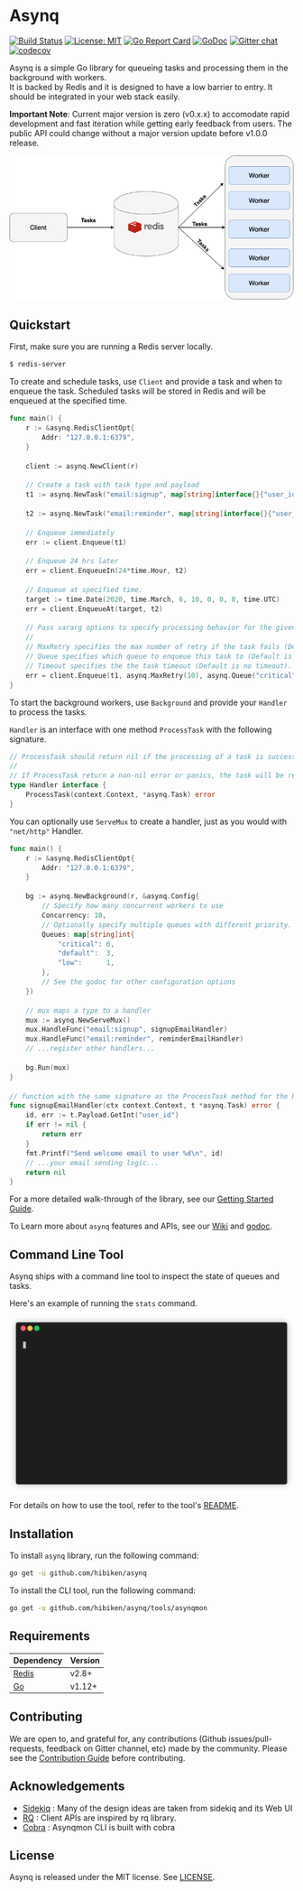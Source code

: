 # Asynq

[![Build Status](https://travis-ci.com/hibiken/asynq.svg?token=paqzfpSkF4p23s5Ux39b&branch=master)](https://travis-ci.com/hibiken/asynq)
[![License: MIT](https://img.shields.io/badge/license-MIT-green.svg)](https://opensource.org/licenses/MIT)
[![Go Report Card](https://goreportcard.com/badge/github.com/hibiken/asynq)](https://goreportcard.com/report/github.com/hibiken/asynq)
[![GoDoc](https://godoc.org/github.com/hibiken/asynq?status.svg)](https://godoc.org/github.com/hibiken/asynq)
[![Gitter chat](https://badges.gitter.im/go-asynq/gitter.svg)](https://gitter.im/go-asynq/community)
[![codecov](https://codecov.io/gh/hibiken/asynq/branch/master/graph/badge.svg)](https://codecov.io/gh/hibiken/asynq)

Asynq is a simple Go library for queueing tasks and processing them in the background with workers.  
It is backed by Redis and it is designed to have a low barrier to entry. It should be integrated in your web stack easily.

**Important Note**: Current major version is zero (v0.x.x) to accomodate rapid development and fast iteration while getting early feedback from users. The public API could change without a major version update before v1.0.0 release.

![Task Queue Diagram](/docs/assets/task-queue.png)

## Quickstart

First, make sure you are running a Redis server locally.

```sh
$ redis-server
```

To create and schedule tasks, use `Client` and provide a task and when to enqueue the task. Scheduled tasks will be stored in Redis and will be enqueued at the specified time.

```go
func main() {
    r := &asynq.RedisClientOpt{
        Addr: "127.0.0.1:6379",
    }

    client := asynq.NewClient(r)

    // Create a task with task type and payload
    t1 := asynq.NewTask("email:signup", map[string]interface{}{"user_id": 42})

    t2 := asynq.NewTask("email:reminder", map[string]interface{}{"user_id": 42})

    // Enqueue immediately
    err := client.Enqueue(t1)

    // Enqueue 24 hrs later
    err = client.EnqueueIn(24*time.Hour, t2)

    // Enqueue at specified time.
    target := time.Date(2020, time.March, 6, 10, 0, 0, 0, time.UTC)
    err = client.EnqueueAt(target, t2)

    // Pass vararg options to specify processing behavior for the given task.
    //
    // MaxRetry specifies the max number of retry if the task fails (Default is 25).
    // Queue specifies which queue to enqueue this task to (Default is "default" queue).
    // Timeout specifies the the task timeout (Default is no timeout).
    err = client.Enqueue(t1, asynq.MaxRetry(10), asynq.Queue("critical"), asynq.Timeout(time.Minute))
}
```

To start the background workers, use `Background` and provide your `Handler` to process the tasks.

`Handler` is an interface with one method `ProcessTask` with the following signature.

```go
// ProcessTask should return nil if the processing of a task is successful.
//
// If ProcessTask return a non-nil error or panics, the task will be retried after delay.
type Handler interface {
    ProcessTask(context.Context, *asynq.Task) error
}
```

You can optionally use `ServeMux` to create a handler, just as you would with `"net/http"` Handler.

```go
func main() {
    r := &asynq.RedisClientOpt{
        Addr: "127.0.0.1:6379",
    }

    bg := asynq.NewBackground(r, &asynq.Config{
        // Specify how many concurrent workers to use
        Concurrency: 10,
        // Optionally specify multiple queues with different priority.
        Queues: map[string]int{
            "critical": 6,
            "default":  3,
            "low":      1,
        },
        // See the godoc for other configuration options
    })

    // mux maps a type to a handler
    mux := asynq.NewServeMux()
    mux.HandleFunc("email:signup", signupEmailHandler)
    mux.HandleFunc("email:reminder", reminderEmailHandler)
    // ...register other handlers...

    bg.Run(mux)
}

// function with the same signature as the ProcessTask method for the Handler interface.
func signupEmailHandler(ctx context.Context, t *asynq.Task) error {
    id, err := t.Payload.GetInt("user_id")
    if err != nil {
        return err
    }
    fmt.Printf("Send welcome email to user %d\n", id)
    // ...your email sending logic...
    return nil
}
```

For a more detailed walk-through of the library, see our [Getting Started Guide](https://github.com/hibiken/asynq/wiki/Getting-Started).

To Learn more about `asynq` features and APIs, see our [Wiki](https://github.com/hibiken/asynq/wiki) and [godoc](https://godoc.org/github.com/hibiken/asynq).

## Command Line Tool

Asynq ships with a command line tool to inspect the state of queues and tasks.

Here's an example of running the `stats` command.

![Gif](/docs/assets/demo.gif)

For details on how to use the tool, refer to the tool's [README](/tools/asynqmon/README.md).

## Installation

To install `asynq` library, run the following command:

```sh
go get -u github.com/hibiken/asynq
```

To install the CLI tool, run the following command:

```sh
go get -u github.com/hibiken/asynq/tools/asynqmon
```

## Requirements

| Dependency                 | Version |
| -------------------------- | ------- |
| [Redis](https://redis.io/) | v2.8+   |
| [Go](https://golang.org/)  | v1.12+  |

## Contributing

We are open to, and grateful for, any contributions (Github issues/pull-requests, feedback on Gitter channel, etc) made by the community.
Please see the [Contribution Guide](/CONTRIBUTING.md) before contributing.

## Acknowledgements

- [Sidekiq](https://github.com/mperham/sidekiq) : Many of the design ideas are taken from sidekiq and its Web UI
- [RQ](https://github.com/rq/rq) : Client APIs are inspired by rq library.
- [Cobra](https://github.com/spf13/cobra) : Asynqmon CLI is built with cobra

## License

Asynq is released under the MIT license. See [LICENSE](https://github.com/hibiken/asynq/blob/master/LICENSE).
